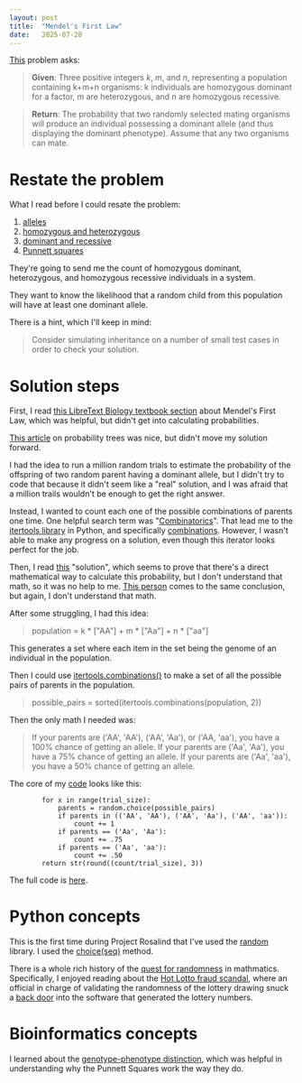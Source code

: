 ```yaml
---
layout: post
title:  "Mendel's First Law"
date:   2025-07-28
---
```


<!--break-->

[This](https://rosalind.info/problems/iprb/) problem asks:

> **Given**: Three positive integers _k_, _m_, and _n_, representing a population containing k+m+n organisms: k individuals are homozygous dominant for a factor, m are heterozygous, and n are homozygous recessive.

> **Return**: The probability that two randomly selected mating organisms will produce an individual possessing a dominant allele (and thus displaying the dominant phenotype). Assume that any two organisms can mate.

<!--break--->

#  Restate the problem
What I read before I could resate the problem:
1. [alleles](https://rosalind.info/glossary/allele/)
2. [homozygous and heterozygous](https://my.clevelandclinic.org/health/articles/homozygous)
3. [dominant and recessive](https://learn.genetics.utah.edu/content/basics/patterns/)
4. [Punnett squares](https://en.wikipedia.org/wiki/Punnett_square)

They're going to send me the count of homozygous dominant, heterozygous, and homozygous recessive individuals in a system.

They want to know the likelihood that a random child from this population will have at least one dominant allele.

There is a hint, which I'll keep in mind:
> Consider simulating inheritance on a number of small test cases in order to check your solution.

# Solution steps
First, I read [this LibreText Biology textbook section](https://bio.libretexts.org/Bookshelves/Genetics/Online_Open_Genetics_(Nickle_and_Barrette-Ng)/03%3A_Genetic_Analysis_of_Single_Genes/3.01%3A__Mendels_First_Law) about Mendel's First Law, which was helpful, but didn't get into calculating probabilities.

[This article](https://mathsathome.com/probability-tree-diagrams/) on probability trees was nice, but didn't move my solution forward.

I had the idea to run a million random trials to estimate the probability of the offspring of two random parent having a dominant allele,
but I didn't try to code that because it didn't seem like a "real" solution, and I was afraid that a million trails wouldn't be  enough to get the right answer.

Instead, I wanted to count each one of the possible combinations of parents one time. One helpful search term was "[Combinatorics](https://en.wikipedia.org/wiki/Combinatorics)".
That lead me to the [itertools library](https://docs.python.org/3/library/itertools.html) in Python, and specifically [combinations](https://docs.python.org/3/library/itertools.html#itertools.combinations).
However, I wasn't able to make any progress on a solution, even though this iterator looks perfect for the job.

Then, I read [this](https://susannahgo.wordpress.com/wp-content/uploads/2015/11/rosalind-iprb.pdf) "solution", which seems to prove that there's a direct mathematical
way to calculate this probability, but I don't understand that math, so it was no help to me. [This person](https://saradoesbioinformatics.blogspot.com/2016/06/mendels-first-law.html) comes to the same conclusion, but again, I don't understand that math.

After some struggling, I had this idea:
>   population = k * ["AA"] + m * ["Aa"] + n * ["aa"]

This generates a set where each item in the set being the genome of an individual in the population.

Then I could use [itertools.combinations()](https://docs.python.org/3/library/itertools.html#itertools.combinations)
to make a set of all the possible pairs of parents in the population.

> possible_pairs = sorted(itertools.combinations(population, 2))

Then the only math I needed was:

> If your parents are ('AA', 'AA'), ('AA', 'Aa'), or ('AA, 'aa'), you have a 100% chance of getting an allele.
> If your parents are ('Aa', 'Aa'), you have a 75% chance of getting an allele.
> If your parents are ('Aa', 'aa'), you have a 50% chance of getting an allele.

The core of my [code](https://github.com/rmbryan71/rosalind/blob/main/solution-code/iprb.py) looks like this:
```aiignore
        for x in range(trial_size):
            parents = random.choice(possible_pairs)
            if parents in (('AA', 'AA'), ('AA', 'Aa'), ('AA', 'aa')):
                count += 1
            if parents == ('Aa', 'Aa'):
                count += .75
            if parents == ('Aa', 'aa'):
                count += .50
        return str(round((count/trial_size), 3))
```

The full code is [here](https://github.com/rmbryan71/rosalind/blob/main/solution-code/iprb.py).

# Python concepts
This is the first time during Project Rosalind that I've used the [random](https://docs.python.org/3/library/random.html) library. I used the [choice(seq)](https://docs.python.org/3/library/random.html#random.choice) method.

There is a whole rich history of the [quest for randomness](https://en.wikipedia.org/wiki/Random_number_generation) in mathmatics. Specifically, I enjoyed reading about the [Hot Lotto fraud scandal](https://en.wikipedia.org/wiki/Hot_Lotto_fraud_scandal), where an official in charge of validating the randomness of the lottery drawing snuck a [back door](https://en.wikipedia.org/wiki/Backdoor_(computing)) into the software that generated the lottery numbers.

# Bioinformatics concepts
I learned about the [genotype-phenotype distinction](https://en.wikipedia.org/wiki/Genotype%E2%80%93phenotype_distinction), which was helpful in understanding why the Punnett Squares work the way they do.